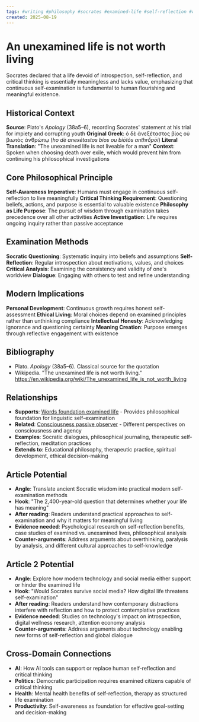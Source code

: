```yaml
---
tags: #writing #philosophy #socrates #examined-life #self-reflection #wisdom #plato
created: 2025-08-19
---
```


# An unexamined life is not worth living

Socrates declared that a life devoid of introspection, self-reflection, and critical thinking is essentially meaningless and lacks value, emphasizing that continuous self-examination is fundamental to human flourishing and meaningful existence.

## Historical Context

**Source**: Plato's *Apology* (38a5–6), recording Socrates' statement at his trial for impiety and corrupting youth
**Original Greek**: ὁ δὲ ἀνεξέταστος βίος οὐ βιωτὸς ἀνθρώπῳ (*ho dè anexétastos bíos ou biōtòs anthrṓpōi*)
**Literal Translation**: "The unexamined life is not liveable for a man"
**Context**: Spoken when choosing death over exile, which would prevent him from continuing his philosophical investigations

## Core Philosophical Principle

**Self-Awareness Imperative**: Humans must engage in continuous self-reflection to live meaningfully
**Critical Thinking Requirement**: Questioning beliefs, actions, and purpose is essential to valuable existence
**Philosophy as Life Purpose**: The pursuit of wisdom through examination takes precedence over all other activities
**Active Investigation**: Life requires ongoing inquiry rather than passive acceptance

## Examination Methods

**Socratic Questioning**: Systematic inquiry into beliefs and assumptions
**Self-Reflection**: Regular introspection about motivations, values, and choices
**Critical Analysis**: Examining the consistency and validity of one's worldview
**Dialogue**: Engaging with others to test and refine understanding

## Modern Implications

**Personal Development**: Continuous growth requires honest self-assessment
**Ethical Living**: Moral choices depend on examined principles rather than unthinking compliance
**Intellectual Honesty**: Acknowledging ignorance and questioning certainty
**Meaning Creation**: Purpose emerges through reflective engagement with existence

## Bibliography

- Plato. *Apology* (38a5–6). Classical source for the quotation
- Wikipedia. "The unexamined life is not worth living." https://en.wikipedia.org/wiki/The_unexamined_life_is_not_worth_living

## Relationships
- **Supports**: [Words foundation examined life](writing-words-examined-life.md) - Provides philosophical foundation for linguistic self-examination
- **Related**: [Consciousness passive observer](health-consciousness-passive-observer.md) - Different perspectives on consciousness and agency
- **Examples**: Socratic dialogues, philosophical journaling, therapeutic self-reflection, meditation practices
- **Extends to**: Educational philosophy, therapeutic practice, spiritual development, ethical decision-making

## Article Potential
- **Angle**: Translate ancient Socratic wisdom into practical modern self-examination methods
- **Hook**: "The 2,400-year-old question that determines whether your life has meaning"
- **After reading**: Readers understand practical approaches to self-examination and why it matters for meaningful living
- **Evidence needed**: Psychological research on self-reflection benefits, case studies of examined vs. unexamined lives, philosophical analysis
- **Counter-arguments**: Address arguments about overthinking, paralysis by analysis, and different cultural approaches to self-knowledge

## Article 2 Potential
- **Angle**: Explore how modern technology and social media either support or hinder the examined life
- **Hook**: "Would Socrates survive social media? How digital life threatens self-examination"
- **After reading**: Readers understand how contemporary distractions interfere with reflection and how to protect contemplative practices
- **Evidence needed**: Studies on technology's impact on introspection, digital wellness research, attention economy analysis
- **Counter-arguments**: Address arguments about technology enabling new forms of self-reflection and global dialogue

## Cross-Domain Connections
- **AI**: How AI tools can support or replace human self-reflection and critical thinking
- **Politics**: Democratic participation requires examined citizens capable of critical thinking
- **Health**: Mental health benefits of self-reflection, therapy as structured life examination
- **Productivity**: Self-awareness as foundation for effective goal-setting and decision-making
